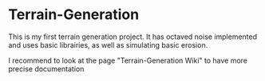 # Terrain-Generation
This is my first terrain generation project. It has octaved noise implemented and uses basic librairies, as well as simulating basic erosion.

I recommend to look at the page "Terrain-Generation Wiki" to have more precise documentation
